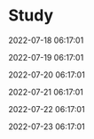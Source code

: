 # Study


2022-07-18 06:17:01

2022-07-19 06:17:01

2022-07-20 06:17:01

2022-07-21 06:17:01

2022-07-22 06:17:01

2022-07-23 06:17:01

